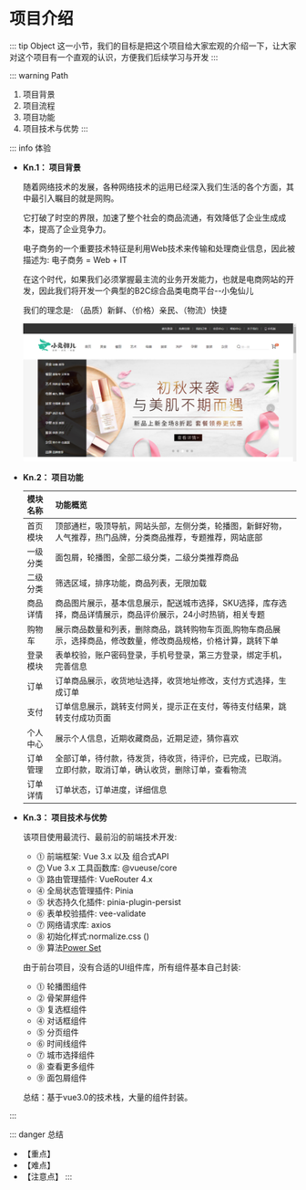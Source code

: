# 项目介绍

::: tip Object
这一小节，我们的目标是把这个项目给大家宏观的介绍一下，让大家对这个项目有一个直观的认识，方便我们后续学习与开发
:::

::: warning Path

1. 项目背景
2. 项目流程
3. 项目功能
4. 项目技术与优势
:::

::: info 体验

* **Kn.1： 项目背景**

  随着网络技术的发展，各种网络技术的运用已经深入我们生活的各个方面，其中最引入瞩目的就是网购。

  它打破了时空的界限，加速了整个社会的商品流通，有效降低了企业生成成本，提高了企业竞争力。
  
  电子商务的一个重要技术特征是利用Web技术来传输和处理商业信息，因此被描述为: 电子商务 = Web + IT

  在这个时代，如果我们必须掌握最主流的业务开发能力，也就是电商网站的开发，因此我们将开发一个典型的B2C综合品类电商平台--小兔仙儿

  我们的理念是: （品质）新鲜、（价格）亲民、（物流）快捷

  ![xiaotuxianer](./images/1616248027640.e3494754.png)

* **Kn.2： 项目功能**

  |   模块名称  | 功能概览  |
  |  ----  | ----  |
  | 首页模块  | 顶部通栏，吸顶导航，网站头部，左侧分类，轮播图，新鲜好物，人气推荐，热门品牌，分类商品推荐，专题推荐，网站底部 |
  | 一级分类  | 面包屑，轮播图，全部二级分类，二级分类推荐商品|
  | 二级分类  | 筛选区域，排序功能，商品列表，无限加载|
  | 商品详情  | 商品图片展示，基本信息展示，配送城市选择，SKU选择，库存选择，商品详情展示，商品评价展示，24小时热销，相关专题|
  | 购物车  | 展示商品数量和列表，删除商品，跳转购物车页面,购物车商品展示，选择商品，修改数量，修改商品规格，价格计算，跳转下单 |
  | 登录模块  | 表单校验，账户密码登录，手机号登录，第三方登录，绑定手机，完善信息 |
  | 订单  | 订单商品展示，收货地址选择，收货地址修改，支付方式选择，生成订单|
  | 支付  | 订单信息展示，跳转支付网关，提示正在支付，等待支付结果，跳转支付成功页面|
  | 个人中心  | 展示个人信息，近期收藏商品，近期足迹，猜你喜欢 |
  | 订单管理  | 全部订单，待付款，待发货，待收货，待评价，已完成，已取消。立即付款，取消订单，确认收货，删除订单，查看物流 |
  | 订单详情  | 订单状态，订单进度，详细信息 |

* **Kn.3： 项目技术与优势**

  该项目使用最流行、最前沿的前端技术开发:

  * ⓵ 前端框架: Vue 3.x 以及 组合式API
  * ⓶ Vue 3.x 工具函数库: @vueuse/core
  * ⓷ 路由管理插件: VueRouter 4.x
  * ⓸ 全局状态管理插件: Pinia
  * ⓹ 状态持久化插件: pinia-plugin-persist
  * ⓺ 表单校验插件: vee-validate
  * ⓻ 网络请求库:  axios
  * ⓼ 初始化样式:normalize.css ()
  * ⓽ 算法[Power Set](https://github.com/trekhleb/javascript-algorithms/tree/master/src/algorithms/sets/power-set)

  由于前台项目，没有合适的UI组件库，所有组件基本自己封装:

  * ⓵ 轮播图组件
  * ⓶ 骨架屏组件
  * ⓷ 复选框组件
  * ⓸ 对话框组件
  * ⓹ 分页组件
  * ⓺ 时间线组件
  * ⓻ 城市选择组件
  * ⓼ 查看更多组件
  * ⓽ 面包屑组件

  总结：基于vue3.0的技术栈，大量的组件封装。

:::

::: danger 总结

* 【重点】
* 【难点】
* 【注意点】
:::
